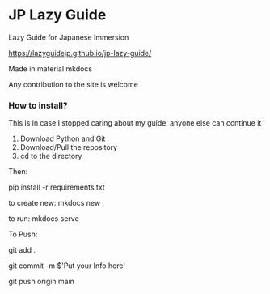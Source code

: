 # JP Lazy Guide
Lazy Guide for Japanese Immersion

https://lazyguidejp.github.io/jp-lazy-guide/

Made in material mkdocs

Any contribution to the site is welcome


### How to install?
This is in case I stopped caring about my guide, anyone else can continue it

1. Download Python and Git
2. Download/Pull the repository
3. cd to the directory

Then:

pip install -r requirements.txt

to create new: mkdocs new .

to run: mkdocs serve


To Push:

git add .

git commit -m $'Put your Info here'

git push origin main